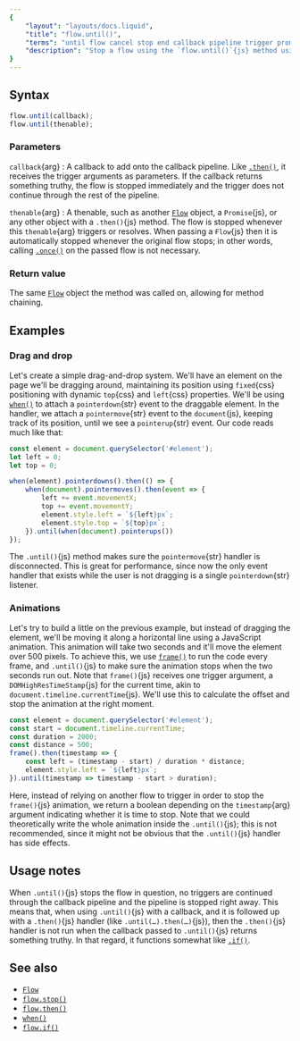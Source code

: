 ```yaml
---
{
	"layout": "layouts/docs.liquid",
	"title": "flow.until()",
	"terms": "until flow cancel stop end callback pipeline trigger promise thenable",
	"description": "Stop a flow using the `flow.until()`{js} method using either a condition on the trigger, a promise, or another flow."
}
---
```


## Syntax

```js
flow.until(callback);
flow.until(thenable);
```

### Parameters

`callback`{arg}
: A callback to add onto the callback pipeline. Like [`.then()`](/docs/flow/then/), it receives the trigger arguments as parameters. If the callback returns something truthy, the flow is stopped immediately and the trigger does not continue through the rest of the pipeline.

`thenable`{arg}
: A thenable, such as another [`Flow`](/docs/flow/) object, a `Promise`{js}, or any other object with a `.then()`{js} method. The flow is stopped whenever this `thenable`{arg} triggers or resolves. When passing a `Flow`{js} then it is automatically stopped whenever the original flow stops; in other words, calling [`.once()`](/docs/flow/once/) on the passed flow is not necessary.

### Return value

The same [`Flow`](/docs/flow/) object the method was called on, allowing for method chaining.

## Examples

### Drag and drop

Let's create a simple drag-and-drop system. We'll have an element on the page we'll be dragging around, maintaining its position using `fixed`{css} positioning with dynamic `top`{css} and `left`{css} properties. We'll be using [`when()`](/docs/when/) to attach a `pointerdown`{str} event to the draggable element. In the handler, we attach a `pointermove`{str} event to the `document`{js}, keeping track of its position, until we see a `pointerup`{str} event. Our code reads much like that:

```js
const element = document.querySelector('#element');
let left = 0;
let top = 0;

when(element).pointerdowns().then(() => {
	when(document).pointermoves().then(event => {
		left += event.movementX;
		top += event.movementY;
		element.style.left = `${left}px`;
		element.style.top = `${top}px`;
	}).until(when(document).pointerups())
});
```

The `.until()`{js} method makes sure the `pointermove`{str} handler is disconnected. This is great for performance, since now the only event handler that exists while the user is not dragging is a single `pointerdown`{str} listener.

### Animations

Let's try to build a little on the previous example, but instead of dragging the element, we'll be moving it along a horizontal line using a JavaScript animation. This animation will take two seconds and it'll move the element over 500 pixels. To achieve this, we use [`frame()`](/docs/frame/) to run the code every frame, and `.until()`{js} to make sure the animation stops when the two seconds run out. Note that `frame()`{js} receives one trigger argument, a `DOMHighResTimeStamp`{js} for the current time, akin to `document.timeline.currentTime`{js}. We'll use this to calculate the offset and stop the animation at the right moment.

```js
const element = document.querySelector('#element');
const start = document.timeline.currentTime;
const duration = 2000;
const distance = 500;
frame().then(timestamp => {
	const left = (timestamp - start) / duration * distance;
	element.style.left = `${left}px`;
}).until(timestamp => timestamp - start > duration);
```

Here, instead of relying on another flow to trigger in order to stop the `frame()`{js} animation, we return a boolean depending on the `timestamp`{arg} argument indicating whether it is time to stop. Note that we could theoretically write the whole animation inside the `.until()`{js}; this is not recommended, since it might not be obvious that the `.until()`{js} handler has side effects.

## Usage notes

When `.until()`{js} stops the flow in question, no triggers are continued through the callback pipeline and the pipeline is stopped right away. This means that, when using `.until()`{js} with a callback, and it is followed up with a `.then()`{js} handler (like `.until(…).then(…)`{js}), then the `.then()`{js} handler is not run when the callback passed to `.until()`{js} returns something truthy. In that regard, it functions somewhat like [`.if()`](/docs/flow/if/).

## See also

- [`Flow`](/docs/flow/)
- [`flow.stop()`](/docs/flow/stop/)
- [`flow.then()`](/docs/flow/then/)
- [`when()`](/docs/when/)
- [`flow.if()`](/docs/flow/if/)
